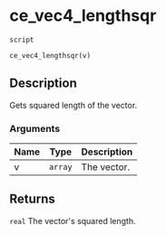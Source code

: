 # ce_vec4_lengthsqr
`script`
```gml
ce_vec4_lengthsqr(v)
```

## Description
Gets squared length of the vector.

### Arguments
| Name | Type | Description |
| ---- | ---- | ----------- |
| v | `array` | The vector. |

## Returns
`real` The vector's squared length.